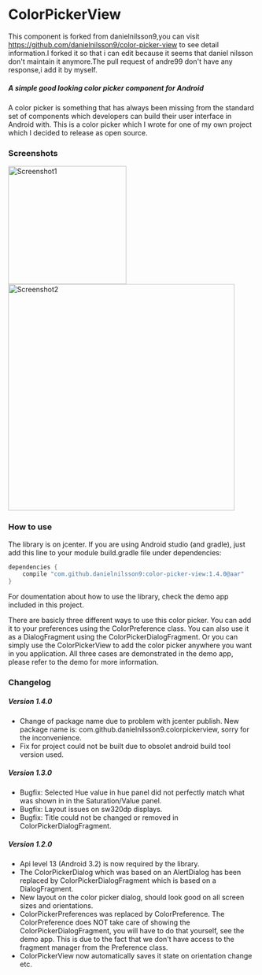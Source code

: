 # ColorPickerView
This component is forked from danielnilsson9,you can visit https://github.com/danielnilsson9/color-picker-view to see detail information.I forked it so that i can edit because it seems that daniel nilsson don't maintain it anymore.The pull request of andre99 don't have any response,i add it by myself.
##### A simple good looking color picker component for Android

A color picker is something that has always been missing from the standard set of components which developers can build their user interface in Android with. This is a color picker which I wrote for one of my own project which I decided to release as open source.

### Screenshots
<img src="https://cloud.githubusercontent.com/assets/5458667/7705688/079f4872-fe46-11e4-9c0c-a0083bac8d10.png" alt="Screenshot1" width="240">
<img src="https://cloud.githubusercontent.com/assets/5458667/7705689/07a0673e-fe46-11e4-94c8-49a980e7d1b5.png" alt="Screenshot2" width="460">

### How to use
The library is on jcenter. If you are using Android studio (and gradle), just add this line to your module
build.gradle file under dependencies:

````gradle
dependencies {
    compile "com.github.danielnilsson9:color-picker-view:1.4.0@aar"
}
````

For doumentation about how to use the library, check the demo app included in this project.

There are basicly three different ways to use this color picker. You can add it to your preferences using the ColorPreference class. You can also use it as a DialogFragment using the ColorPickerDialogFragment. Or you can simply use the ColorPickerView to add the color picker anywhere you want in you application. All three cases are demonstrated in the demo app, please refer to the demo for more information.

### Changelog

##### Version 1.4.0
- Change of package name due to problem with jcenter publish. New package name is: com.github.danielnilsson9.colorpickerview, sorry for the inconvenience.
- Fix for project could not be built due to obsolet android build tool version used.

##### Version 1.3.0
- Bugfix: Selected Hue value in hue panel did not perfectly match what was shown in in the Saturation/Value panel.
- Bugfix: Layout issues on sw320dp displays.
- Bugfix: Title could not be changed or removed in ColorPickerDialogFragment.

##### Version 1.2.0
- Api level 13 (Android 3.2) is now required by the library.
- The ColorPickerDialog which was based on an AlertDialog has been replaced by ColorPickerDialogFragment which is based on a DialogFragment.
- New layout on the color picker dialog, should look good on all screen sizes and orientations.
- ColorPickerPreferences was replaced by ColorPreference. The ColorPreference does NOT take care of showing the ColorPickerDialogFragment, you will have to do that yourself, see the demo app. This is due to the fact that we don't have access to the fragment manager from the Preference class.
- ColorPickerView now automatically saves it state on orientation change etc.
